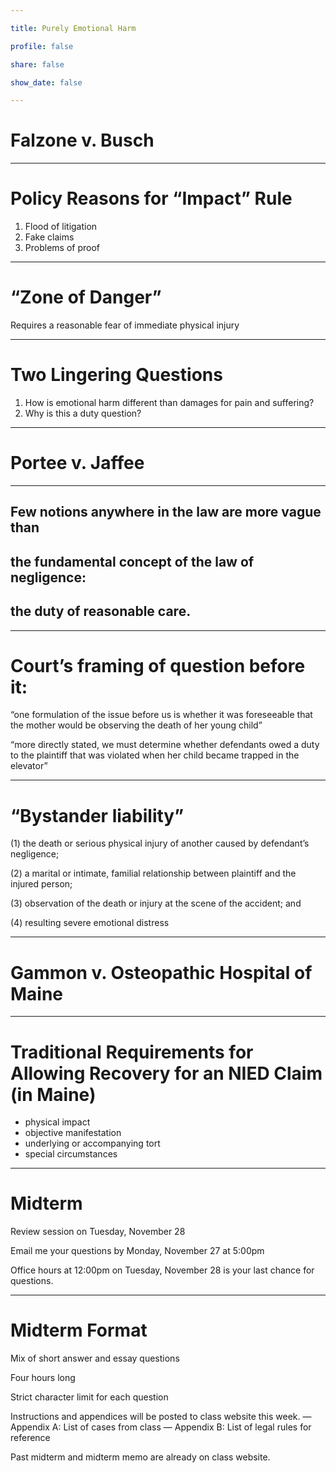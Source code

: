 ```yaml
---

title: Purely Emotional Harm

profile: false

share: false

show_date: false

---
```


# Falzone v. Busch

---

# Policy Reasons for “Impact” Rule

1. Flood of litigation
2. Fake claims
3. Problems of proof

---

# “Zone of Danger”

Requires a reasonable fear of immediate physical injury

---

# Two Lingering Questions

1. How is emotional harm different than damages for pain and suffering?
2. Why is this a duty question?

---

# Portee v. Jaffee

---

## Few notions anywhere in the law are more vague than

## the fundamental concept of the law of negligence:

## the duty of reasonable care.



---

# Court’s framing of question before it:

“one formulation of the issue before us is whether it was foreseeable that the mother would be observing the death of her young child”

“more directly stated, we must determine whether defendants owed a duty to the plaintiff that was violated when her child became trapped in the elevator”

---

# “Bystander liability”

(1) the death or serious physical injury of another caused by defendant’s negligence;

(2) a marital or intimate, familial relationship between plaintiff and the injured person;

(3) observation of the death or injury at the scene of the accident; and 

(4) resulting severe emotional distress

---

# Gammon v. Osteopathic Hospital of Maine


---

# Traditional Requirements for Allowing Recovery for an NIED Claim (in Maine)

- physical impact
- objective manifestation
- underlying or accompanying tort
- special circumstances

---

# Midterm

Review session on Tuesday, November 28

Email me your questions by Monday, November 27 at 5:00pm

Office hours at 12:00pm on Tuesday, November 28 is your last chance for questions.

---

# Midterm Format

Mix of short answer and essay questions

Four hours long

Strict character limit for each question

Instructions and appendices will be posted to class website this week.
— Appendix A: List of cases from class
— Appendix B: List of legal rules for reference

Past midterm and midterm memo are already on class website.